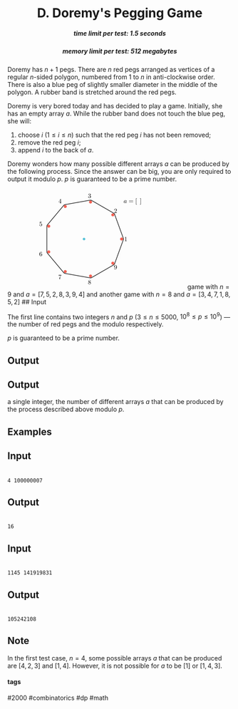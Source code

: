 <h1 style='text-align: center;'> D. Doremy's Pegging Game</h1>

<h5 style='text-align: center;'>time limit per test: 1.5 seconds</h5>
<h5 style='text-align: center;'>memory limit per test: 512 megabytes</h5>

Doremy has $n+1$ pegs. There are $n$ red pegs arranged as vertices of a regular $n$-sided polygon, numbered from $1$ to $n$ in anti-clockwise order. There is also a blue peg of slightly smaller diameter in the middle of the polygon. A rubber band is stretched around the red pegs.

Doremy is very bored today and has decided to play a game. Initially, she has an empty array $a$. While the rubber band does not touch the blue peg, she will:

1. choose $i$ ($1 \leq i \leq n$) such that the red peg $i$ has not been removed;
2. remove the red peg $i$;
3. append $i$ to the back of $a$.

Doremy wonders how many possible different arrays $a$ can be produced by the following process. Since the answer can be big, you are only required to output it modulo $p$. $p$ is guaranteed to be a prime number.

 ![](images/5b74cdd3e4a2d6d32a8ed3fb4a09e11107c41291.png) game with $n=9$ and $a=[7,5,2,8,3,9,4]$ and another game with $n=8$ and $a=[3,4,7,1,8,5,2]$ ## Input

The first line contains two integers $n$ and $p$ ($3 \leq n \leq 5000$, $10^8 \le p \le 10^9$) — the number of red pegs and the modulo respectively.

$p$ is guaranteed to be a prime number.

## Output

## Output

 a single integer, the number of different arrays $a$ that can be produced by the process described above modulo $p$.

## Examples

## Input


```

4 100000007

```
## Output


```

16

```
## Input


```

1145 141919831

```
## Output


```

105242108

```
## Note

In the first test case, $n=4$, some possible arrays $a$ that can be produced are $[4,2,3]$ and $[1,4]$. However, it is not possible for $a$ to be $[1]$ or $[1,4,3]$.



#### tags 

#2000 #combinatorics #dp #math 